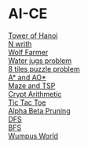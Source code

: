 # AI-CE
[Tower of Hanoi](https://www.geeksforgeeks.org/c-program-for-tower-of-hanoi/)</br>
[N writh](https://csc.csudh.edu/jhan/Fall2006/csc411/Assignments/A1Fall06Solution.htm)</br>
[Wolf Farmer](https://medium.com/@mirgrecu/chatgpt-and-the-wolf-goat-and-cabbage-problem-10b277c682c3)</br>
[Water jugs problem](https://www.geeksforgeeks.org/water-jug-problem-using-bfs/)</br>
[8 tiles puzzle problem](https://www.geeksforgeeks.org/8-puzzle-problem-using-branch-and-bound/)</br>
[A* and AO*](https://docs.google.com/document/d/18wO45jUnDwX58gGEzg2jZr8qoaTGbWIAkmCFfbXDS-Y/edit?usp=sharing)</br>
[Maze and TSP](https://docs.google.com/document/d/1WqB0PtWYYpcLrQ3uQUB4s1-LiksiZsrOJakTDlYFxds/edit?usp=sharing)</br>
[Crypt Arithmetic](https://docs.google.com/document/d/1fuCTgT1MbeLqPF4PWdoV8LjQj5sTu17zxxoER7EQzuY/edit?usp=sharing)</br>
[Tic Tac Toe](https://docs.google.com/document/d/1HHY_2cj8hIkE-EhOk_xhahD_bJJB5gegccAyuzMQ6Wk/edit?usp=sharing)</br>
[Alpha Beta Pruning](https://www.geeksforgeeks.org/minimax-algorithm-in-game-theory-set-4-alpha-beta-pruning/)</br>
[DFS](https://www.geeksforgeeks.org/depth-first-search-or-dfs-for-a-graph/)</br>
[BFS](https://www.geeksforgeeks.org/python-program-for-breadth-first-search-or-bfs-for-a-graph/)</br>
[Wumpus World](https://www.geeksforgeeks.org/ai-the-wumpus-world-description/)</br>

